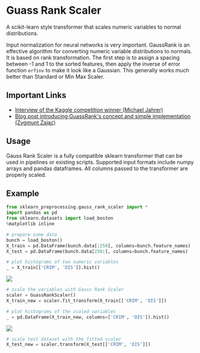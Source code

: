 # Guass Rank Scaler
  
A scikit-learn style transformer that scales numeric variables to normal distributions. 

Input normalization for neural networks is very important. GaussRank is an effective algorithm for converting numeric variable distributions to normals. It is based on rank transformation. The first step is to assign a spacing between -1 and 1 to the sorted features, then apply the inverse of error function `erfinv` to make it look like a Gaussian. This generally works much better than Standard or Min Max Scaler.
  
## Important Links
  
* [Interview of the Kaggle competition winner (Michael Jahrer)](https://www.kaggle.com/c/porto-seguro-safe-driver-prediction/discussion/44629#250927)  
* [Blog post introducing GuassRank's concept and simple implementation (Zygmunt Zając)](http://fastml.com/preparing-continuous-features-for-neural-networks-with-rankgauss)
  
## Usage

Gauss Rank Scaler is a fully compatible sklearn transformer that can be used in pipelines or existing scripts. Supported input formats include numpy arrays and pandas dataframes. All columns passed to the transformer are properly scaled.

## Example

```python
from sklearn_preprocessing.gauss_rank_scaler import *
import pandas as pd
from sklearn.datasets import load_boston
%matplotlib inline

# prepare some data
bunch = load_boston()
X_train = pd.DataFrame(bunch.data[:250], columns=bunch.feature_names)
X_test = pd.DataFrame(bunch.data[250:], columns=bunch.feature_names)

# plot histograms of two numeric variables
_ = X_train[['CRIM', 'DIS']].hist()
```
![](https://aldente0630.github.io/assets/gauss_rank_scaler1.png)
```python
# scale the variables with Gauss Rank Scaler
scaler = GuassRankScaler()
X_train_new = scaler.fit_transform(X_train[['CRIM', 'DIS']])

# plot histograms of the scaled variables
_ = pd.DataFrame(X_train_new, columns=['CRIM', 'DIS']).hist()
```
![](https://aldente0630.github.io/assets/gauss_rank_scaler2.png)
```python
# scale test dataset with the fitted scaler
X_test_new = scaler.transform(X_test[['CRIM', 'DIS']])
```
